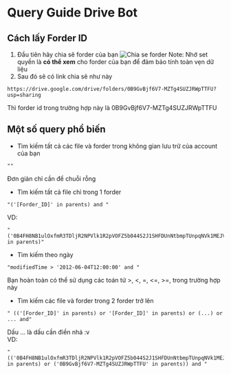 # Query Guide Drive Bot
## Cách lấy Forder ID
1. Đầu tiên hãy chia sẽ forder của bạn
![Chia se forder](https://i.imgur.com/QKXARr6.png)
Note: Nhớ set quyền là  <b>có thể xem</b> cho forder của bạn để đảm bảo tính toàn vẹn dữ liệu
2. Sau đó sẽ có link chia sẽ như này
```
https://drive.google.com/drive/folders/0B9GvBjf6V7-MZTg4SUZJRWpTTFU?usp=sharing
```
Thì forder id trong trường hợp này là 0B9GvBjf6V7-MZTg4SUZJRWpTTFU
## Một số query phổ biến
- Tìm kiếm tất cả các file và forder trong không gian lưu trữ của account của bạn
```
""
```
Đơn giản chỉ cần để chuỗi rỗng
- Tìm kiếm tất cả file chỉ trong 1 forder
```
"('[Forder_ID]' in parents) and "
```
VD:
```
"('0B4FH8NB1ulOxfmR3TDljR2NPVlk1R2pVOFZ5b044S2J1SHFDUnNtbmpTUnpqNVk1MEJValU' in parents)"
```
- Tìm kiếm theo ngày
 ```
"modifiedTime > '2012-06-04T12:00:00' and "
```
Bạn hoàn toàn có thể sử dụng các toán tử >, <, =, <=, >=, trong trường hợp này
</br>
- Tìm kiếm các file và forder trong 2 forder trở lên
```
" (('[Forder_ID]' in parents) or '[Forder_ID]' in parents) or (...) or ... and"
```
Dấu ... là dấu cần điền nhá :v
<br>
VD:
```
"(('0B4FH8NB1ulOxfmR3TDljR2NPVlk1R2pVOFZ5b044S2J1SHFDUnNtbmpTUnpqNVk1MEJValU' in parents) or ('0B9GvBjf6V7-MZTg4SUZJRWpTTFU' in parents)) and "

